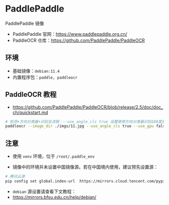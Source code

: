 # PaddlePaddle
PaddlePaddle 镜像   
- PaddlePaddle 官网：https://www.paddlepaddle.org.cn/
- PaddleOCR 仓库：https://github.com/PaddlePaddle/PaddleOCR

## 环境
- 基础镜像：`debian:11.4`
- 内置程序包：`paddle, paddleocr`

## PaddleOCR 教程
- https://github.com/PaddlePaddle/PaddleOCR/blob/release/2.5/doc/doc_ch/quickstart.md
```bash
# 检测+方向分类器+识别全流程：--use_angle_cls true 设置使用方向分类器识别180度旋转文字，--use_gpu false 设置不使用GPU
paddleocr --image_dir ./imgs/11.jpg --use_angle_cls true --use_gpu false
```

## 注意
- 使用 `venv` 环境，位于 `/root/.paddle_env`

- 镜像中的环境并未设置中国镜像源。若在中国境内使用，建议预先设置源：
```bash
# 腾讯云源
pip config set global.index-url  https://mirrors.cloud.tencent.com/pypi/simple  --trusted-host mirrors.cloud.tencent.com
```

- `debian` 源设置请查看下文教程：
- https://mirrors.bfsu.edu.cn/help/debian/

